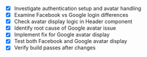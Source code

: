 - [x] Investigate authentication setup and avatar handling
- [x] Examine Facebook vs Google login differences
- [x] Check avatar display logic in Header component
- [x] Identify root cause of Google avatar issue
- [x] Implement fix for Google avatar display
- [x] Test both Facebook and Google avatar display
- [x] Verify build passes after changes
